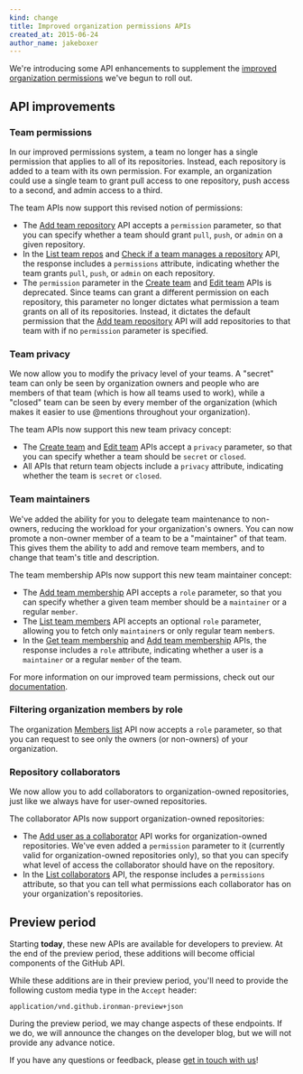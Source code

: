 ```yaml
---
kind: change
title: Improved organization permissions APIs
created_at: 2015-06-24
author_name: jakeboxer
---
```


We're introducing some API enhancements to supplement the [improved organization permissions][dotcom-blog-post] we've begun to roll out.

## API improvements

### Team permissions

In our improved permissions system, a team no longer has a single permission that applies to all of its repositories. Instead, each repository is added to a team with its own permission. For example, an organization could use a single team to grant pull access to one repository, push access to a second, and admin access to a third.

The team APIs now support this revised notion of permissions:

- The [Add team repository][add-team-repo] API accepts a `permission` parameter, so that you can specify whether a team should grant `pull`, `push`, or `admin` on a given repository.
- In the [List team repos][list-team-repos] and [Check if a team manages a repository][get-team-repo] API, the response includes a `permissions` attribute, indicating whether the team grants `pull`, `push`, or `admin` on each repository.
- The `permission` parameter in the [Create team][create-team] and [Edit team][edit-team] APIs is deprecated. Since teams can grant a different permission on each repository, this parameter no longer dictates what permission a team grants on all of its repositories. Instead, it dictates the default permission that the [Add team repository][add-team-repo] API will add repositories to that team with if no `permission` parameter is specified.

### Team privacy

We now allow you to modify the privacy level of your teams. A "secret" team can only be seen by organization owners and people who are members of that team (which is how all teams used to work), while a "closed" team can be seen by every member of the organization (which makes it easier to use @mentions throughout your organization).

The team APIs now support this new team privacy concept:

- The [Create team][create-team] and [Edit team][edit-team] APIs accept a `privacy` parameter, so that you can specify whether a team should be `secret` or `closed`.
- All APIs that return team objects include a `privacy` attribute, indicating whether the team is `secret` or `closed`.

### Team maintainers

We've added the ability for you to delegate team maintenance to non-owners, reducing the workload for your organization's owners. You can now promote a non-owner member of a team to be a "maintainer" of that team. This gives them the ability to add and remove team members, and to change that team's title and description.

The team membership APIs now support this new team maintainer concept:

- The [Add team membership][add-team-membership] API accepts a `role` parameter, so that you can specify whether a given team member should be a `maintainer` or a regular `member`.
- The [List team members][list-team-members] API accepts an optional `role` parameter, allowing you to fetch only `maintainer`s or only regular team `member`s.
- In the [Get team membership][get-team-membership] and [Add team membership][add-team-membership] APIs, the response includes a `role` attribute, indicating whether a user is a `maintainer` or a regular `member` of the team.

For more information on our improved team permissions, check out our [documentation][understanding-team-permissions].

### Filtering organization members by role

The organization [Members list][org-members-list] API now accepts a `role` parameter, so that you can request to see only the owners (or non-owners) of your organization.

### Repository collaborators

We now allow you to add collaborators to organization-owned repositories, just like we always have for user-owned repositories.

The collaborator APIs now support organization-owned repositories:

- The [Add user as a collaborator][add-collab] API works for organization-owned repositories. We've even added a `permission` parameter to it (currently valid for organization-owned repositories only), so that you can specify what level of access the collaborator should have on the repository.
- In the [List collaborators][list-collabs] API, the response includes a `permissions` attribute, so that you can tell what permissions each collaborator has on your organization's repositories.

## Preview period

Starting **today**, these new APIs are available for developers to preview. At the end of the preview period, these additions will become official components of the GitHub API.

While these additions are in their preview period, you'll need to provide the following custom media type in the `Accept` header:

    application/vnd.github.ironman-preview+json

During the preview period, we may change aspects of these endpoints. If we do, we will announce the changes on the developer blog, but we will not provide any advance notice.

If you have any questions or feedback, please [get in touch with us][contact]!

[dotcom-blog-post]: /this-should-404-until-we-ship-the-dotcom-blog-post
[understanding-team-permissions]: https://help.github.com/articles/improved-organization-permissions/#understanding-team-permissions
[create-team]: /v3/orgs/teams/#create-team
[edit-team]: /v3/orgs/teams/#edit-team
[list-team-members]: /v3/orgs/teams/#list-team-members
[get-team-membership]: /v3/orgs/teams/#get-team-membership
[add-team-membership]: /v3/orgs/teams/#add-team-membership
[list-team-repos]: /v3/orgs/teams/#list-team-repos
[get-team-repo]: /v3/orgs/teams/#get-team-repo
[add-team-repo]: /v3/orgs/teams/#add-team-repo
[org-members-list]: /v3/orgs/members/#members-list
[org-public-members-list]: /v3/orgs/members/#public-members-list
[list-collabs]: /v3/repos/collaborators/#list
[add-collab]: /v3/repos/collaborators/#add-collaborator
[contact]: https://github.com/contact?form[subject]=Organization+Permissions+API
